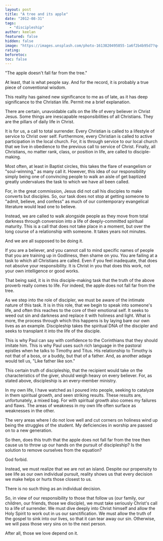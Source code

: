 ```yaml
---
layout: post
title: "A tree and its apple"
date: "2012-08-31"
tags: 
  - "discipleship"
author: keelan
featured: false
hidden: false
image: "https://images.unsplash.com/photo-1613820495855-1a6f2b4b95d7?q=80&w=2070&auto=format&fit=crop&ixlib=rb-4.0.3&ixid=M3wxMjA3fDB8MHxwaG90by1wYWdlfHx8fGVufDB8fHx8fA%3D%3D"
rating:
beforetoc:
toc: false
---
```


"The apple doesn't fall far from the tree."

At least, that is what people say. And for the record, it is probably a true piece of conventional wisdom.

This reality has gained new significance to me as of late, as it has deep significance to the Christian life. Permit me a brief explanation.

There are certain, unavoidable calls on the life of every believer in Christ Jesus. Some things are inescapable responsibilities of all Christians. They are the pillars of daily life in Christ.

It is for us, a call to total surrender. Every Christian is called to a lifestyle of service to Christ over self. Furthermore, every Christian is called to active participation in the local church. For, it is through service to our local church that we live in obedience to the previous call to service of Christ. Finally, all Christians, no matter rank, class, or position in life, are called to disciple-making.

Most often, at least in Baptist circles, this takes the flare of evangelism or "soul-winning," as many call it. However, this idea of our responsibility simply being one of convincing people to walk an aisle of get baptized greatly undervalues the task to which we have all been called.

For, in the great commission, Jesus did not call his disciples to make converts but disciples. So, our task does not stop at getting someone to "admit, believe, and confess" as much of our contemporary evangelical literature would lead one to believe.

Instead, we are called to walk alongside people as they move from total darkness through conversion into a life of deeply-committed spiritual maturity. This is a call that does not take place in a moment, but over the long course of a relationship with someone. It takes years not minutes.

And we are all supposed to be doing it.

If you are a believer, and you cannot call to mind specific names of people that you are training up in Godliness, then shame on you. You are failing at a task to which all Christians are called. Even if you feel inadequate, that does not absolve your responsibility. It is Christ in you that does this work, not your own intelligence or good works.

That being said, it is in this disciple-making task that the truth of the above proverb really comes to life. For indeed, the apple does not fall far from the tree.

As we step into the role of discipler, we must be aware of the intimate nature of this task. It is in this role, that we begin to speak into someone's life, and often this reaches to the core of their emotional self. It seeks to weed out sin and darkness and replace it with holiness and light. What is more, the process through which this happens is by laying bare our own lives as an example. Discipleship takes the spiritual DNA of the discipler and seeks to transplant it into the life of the disciple.

This is why Paul can say with confidence to the Corinthians that they should imitate him. This is why Paul uses such rich language in the pastoral epistles when he talks to Timothy and Titus. His relationship to Timothy is not that of a boss, or a buddy, but that of a father. And, as another adage would tell us, "Like father like son."

This certain truth of discipleship, that the recipient would take on the characteristics of the giver, should weigh heavy on every believer. For, as stated above, discipleship is an every-member ministry.

In my own life, I have watched as I poured into people, seeking to catalyze in them spiritual growth, and seen striking results. These results are, unfortunately, a mixed bag. For with spiritual growth also comes my failures and flaws. The areas of weakness in my own life often surface as weaknesses in the other.

The very areas where I do not love well and cut corners on holiness wind up being the struggles of the student. My deficiencies in worship are passed on to a new generation.

So then, does this truth that the apple does not fall far from the tree then cause us to throw up our hands on the pursuit of discipleship? Is the solution to remove ourselves from the equation?

God forbid.

Instead, we must realize that we are not an island. Despite our propensity to see life as our own individual pursuit, reality shows us that every decision we make helps or hurts those closest to us.

There is no such thing as an individual decision.

So, in view of our responsibility to those that follow us (our family, our children, our friends, those we disciple), we must take seriously Christ's call to a life of surrender. We must dive deeply into Christ himself and allow the Holy Spirit to work out in us our sanctification. We must allow the truth of the gospel to sink into our lives, so that it can tear away our sin. Otherwise, we will pass those very sins on to the next person.

After all, those we love depend on it.
